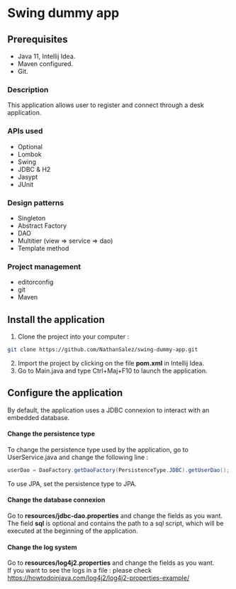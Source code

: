 # Swing dummy app

## Prerequisites
* Java 11, Intellij Idea.
* Maven configured.
* Git.
### Description
This application allows user to register and connect through a desk application.<br/>
### APIs used
* Optional
* Lombok
* Swing
* JDBC & H2
* Jasypt
* JUnit
### Design patterns
* Singleton
* Abstract Factory
* DAO
* Multitier (view => service => dao)
* Template method
### Project management
* editorconfig
* git
* Maven
## Install the application
1. Clone the project into your computer :
```bash
git clone https://github.com/NathanSalez/swing-dummy-app.git
```
2. Import the project by clicking on the file **pom.xml** in Intellij Idea.
3. Go to Main.java and type Ctrl+Maj+F10 to launch the application.
## Configure the application
By default, the application uses a JDBC connexion to interact with an embedded database.<br/>
#### Change the persistence type
To change the persistence type used by the application, go to UserService.java and change the following line :
```java
userDao = DaoFactory.getDaoFactory(PersistenceType.JDBC).getUserDao();
```
To use JPA, set the persistence type to JPA.
#### Change the database connexion
Go to **resources/jdbc-dao.properties** and change the fields as you want.<br/>
The field **sql** is optional and contains the path to a sql script, which will be executed at the beginning of the application.
#### Change the log system
Go to **resources/log4j2.properties** and change the fields as you want.<br/>
If you want to see the logs in a file : please check https://howtodoinjava.com/log4j2/log4j2-properties-example/
